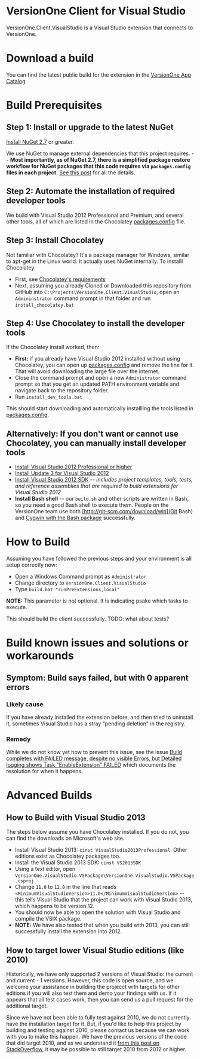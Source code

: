 # VersionOne Client for Visual Studio

VersionOne.Client.VisualStudio is a Visual Studio extension that connects to VersionOne.

# Download a build

You can find the latest public build for the extension in the [VersionOne App Catalog](http://v1appcatalog.azurewebsites.net/app/index.html#/Details/VersionOne.Client.VisualStudio).

# Build Prerequisites

## Step 1: Install or upgrade to the latest NuGet

[Install NuGet 2.7](http://docs.nuget.org/docs/release-notes/nuget-2.7) or greater.

We use NuGet to manage external dependencies that this project requires. -- **Most importantly, as of NuGet 2.7, there is a simplified package restore workflow for NuGet packages that this code requires via `packages.config` files in each project.** [See this post](http://docs.nuget.org/docs/release-notes/nuget-2.7) for all the details.

## Step 2: Automate the installation of required developer tools

We build with Visual Studio 2012 Professional and Premium, and several other tools, all of which are listed in
the Chocolatey [packages.config](packages.config) file.

## Step 3: Install Chocolatey

Not familiar with Chocolatey? It's a package manager for Windows, similar to apt-get in the Linux world. It actually uses NuGet internally. To installl Chocolatey:

* First, see [Chocolatey's requirements](https://github.com/chocolatey/chocolatey/wiki)
* Next, assuming you already Cloned or Downloaded this repository from GitHub into `C:\Projects\VersionOne.Client.VisualStudio`, open an `Admininstrator` command prompt in that folder and run `install_chocolatey.bat`

## Step 4: Use Chocolatey to install the developer tools

If the Chocolatey install worked, then:

* **First:** if you already have Visual Studio 2012 installed without using Chocolatey, you can open up [packages.config](packages.config) and remove the line for it. That will avoid downloading the large file over the internet.
* Close the command prompt and open a new `Administrator` command prompt so that you get an updated PATH environment variable and navigate back to the repository folder.
* Run `install_dev_tools.bat`

This should start downloading and automatically installling the tools listed in [packages.config](packages.config).

## Alternatively: If you don't want or cannot use Chocolatey, you can manually install developer tools

* [Install Visual Studio 2012 Professional or higher](http://msdn.microsoft.com/en-US/library/vstudio/e2h7fzkw.aspx)
* [Install Update 3 for Visual Studio 2012](http://support.microsoft.com/kb/2835600)
* [Install Visual Studio 2012 SDK](http://www.microsoft.com/en-us/download/details.aspx?id=30668) -- *includes project templates, tools, tests, and reference assemblies that are required to build extensions for Visual Studio 2012*
* **Install Bash shell** -- our `build.sh` and other scripts are written in Bash, so you need a good Bash shell to execute them. People on the VersionOne team use both [http://git-scm.com/download/win](Git Bash) and 
[Cygwin with the Bash package](http://www.cygwin.com/) successfully.

# How to Build

Assuming you have followed the previous steps and your environment is all setup correctly now:

* Open a Windows Command prompt as `Administrator`
* Change directory to `VersionOne.Client.VisualStudio`
* Type `build.bat "runPreExtensions,local"`

**NOTE:** This parameter is not optional. It is indicating psake which tasks to execute.

This should build the client successfully. TODO: what about tests?

# Build known issues and solutions or workarounds

## Symptom: Build says failed, but with 0 apparent errors

### Likely cause

If you have already installed the extension before, and then tried to uninstall it, sometimes Visual Studio has a stray "pending deletion" in the registry.

### Remedy

While we do not know yet how to prevent this issue, see the issue [Build completes with FAILED message, despite no visible Errors, but Detailed logging shows Task "EnableExtension" FAILED](https://github.com/versionone/VersionOne.Client.VisualStudio/issues/10) which documents the resolution for when it happens.

# Advanced Builds

## How to Build with Visual Studio 2013

The steps below assume you have Chocolatey installed. If you do not, you can find the downloads on Microsoft's web site.

* Install Visual Studio 2013: `cinst VisualStudio2013Professional`. Other editions exist as Chocolatey packages too.
* Install the Visual Studio 2013 SDK: `cinst VS2013SDK`
* Using a text editor, open `VersionOne.VisualStudio.VSPackage\VersionOne.VisualStudio.VSPackage.csproj`
* Change `11.0` to `12.0` in the line that reads `<MinimumVisualStudioVersion>11.0</MinimumVisualStudioVersion>` -- this tells Visual Studio that the project can work with Visual Studio 2013, which happens to be version 12.
* You should now be able to open the solution with Visual Studio and compile the VSIX package.
* **NOTE:** We have also tested that when you build with 2013, you can still successfully install the extension into 2012.

## How to target lower Visual Studio editions (like 2010)

Historically, we have only supported 2 versions of Visual Studio: the current and current - 1 versions. However, this code is open source, and we welcome your assistance in building the projecct with targets for other editions if you will also test them and demo your findings with us. If it appears that all test cases work, then you can send us a pull request for the additional target.

Since we have not been able to fully test against 2010, we do not currently have the installation target for it. But, if you'd like to help this project by building and testing against 2010, please contact us because we can work with you to make this happen. We have the previous versions of the code that did target 2010, and as we understand it [from this post on StackOverflow](http://stackoverflow.com/questions/12499133/develop-vsix-for-vs2010-under-vs2012), it may be possible to still target 2010 from 2012 or higher.

